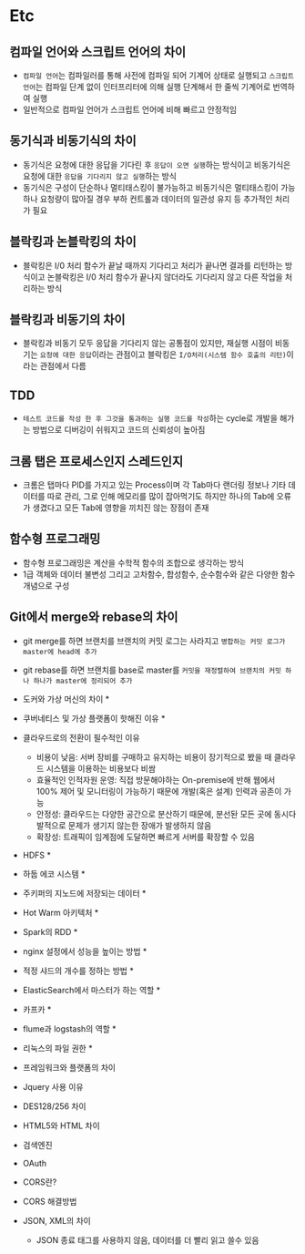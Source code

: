 # Etc 

## 컴파일 언어와 스크립트 언어의 차이
* `컴파일 언어`는 컴파일러를 통해 사전에 컴파일 되어 기계어 상태로 실행되고 `스크립트 언어`는 컴파일 단계 없이 인터프리터에 의해 실행 단계해서 한 줄씩 기계어로 번역하여 실행
* 일반적으로 컴파일 언어가 스크립트 언어에 비해 빠르고 안정적임

## 동기식과 비동기식의 차이
* 동기식은 요청에 대한 응답을 기다린 후 `응답이 오면 실행`하는 방식이고 비동기식은 요청에 대한 `응답을 기다리지 않고 실행`하는 방식
* 동기식은 구성이 단순하나 멀티태스킹이 불가능하고 비동기식은 멀티태스킹이 가능하나 요청량이 많아질 경우 부하 컨트롤과 데이터의 일관성 유지 등 추가적인 처리가 필요

## 블락킹과 논블락킹의 차이
* 블락킹은 I/0 처리 함수가 끝날 때까지 기다리고 처리가 끝나면 결과를 리턴하는 방식이고 논블락킹은 I/0 처리 함수가 끝나지 않더라도 기다리지 않고 다른 작업을 처리하는 방식

## 블락킹과 비동기의 차이
* 블락킹과 비동기 모두 응답을 기다리지 않는 공통점이 있지만, 재실행 시점이 비동기는 `요청에 대한 응답`이라는 관점이고 블락킹은 `I/O처리(시스템 함수 호출의 리턴)`이라는 관점에서 다름

## TDD
* `테스트 코드를 작성 한 후 그것을 통과하는 실행 코드를 작성`하는 cycle로 개발을 해가는 방법으로 디버깅이 쉬워지고 코드의 신뢰성이 높아짐

## 크롬 탭은 프로세스인지 스레드인지
* 크롬은 탭마다 PID를 가지고 있는 Process이며 각 Tab마다 랜더링 정보나 기타 데이터를 따로 관리, 그로 인해 메모리를 많이 잡아먹기도 하지만 하나의 Tab에 오류가 생겼다고 모든 Tab에 영향을 끼치진 않는 장점이 존재

## 함수형 프로그래밍
* 함수형 프로그래밍은 계산을 수학적 함수의 조합으로 생각하는 방식
* 1급 객체와 데이터 불변성 그리고 고차함수, 합성함수, 순수함수와 같은 다양한 함수 개념으로 구성

## Git에서 merge와 rebase의 차이
* git merge를 하면 브랜치를 브랜치의 커밋 로그는 사라지고 `병합하는 커밋 로그가 master에 head에 추가`
* git rebase를 하면 브랜치를 base로 master를 `커밋을 재정렬하여 브랜치의 커밋 하나 하나가 master에 정리되어 추가`

* 도커와 가상 머신의 차이
  * 

* 쿠버네티스 및 가상 플랫폼이 핫해진 이유
  * 

* 클라우드로의 전환이 필수적인 이유
  * 비용이 낮음: 서버 장비를 구매하고 유지하는 비용이 장기적으로 봤을 때 클라우드 시스템을 이용하는 비용보다 비쌈
  * 효율적인 인적자원 운영: 직접 방문해야하는 On-premise에 반해 웹에서 100% 제어 및 모니터링이 가능하기 때문에 개발(혹은 설계) 인력과 공존이 가능
  * 안정성: 클라우드는 다양한 공간으로 분산하기 때문에, 분선돤 모든 곳에 동시다발적으로 문제가 생기지 않는한 장애가 발생하지 않음
  * 확장성: 트래픽이 임계점에 도달하면 빠르게 서버를 확장할 수 있음

* HDFS
  * 
* 하둡 에코 시스템
  * 
* 주키퍼의 지노드에 저장되는 데이터
  * 
* Hot Warm 아키텍처
  *
* Spark의 RDD
  *
* nginx 설정에서 성능을 높이는 방법
  * 
* 적정 샤드의 개수를 정하는 방법
  * 
* ElasticSearch에서 마스터가 하는 역할
  * 
* 카프카
  * 
* flume과 logstash의 역할
  * 
* 리눅스의 파일 권한
  * 

* 프레임워크와 플랫폼의 차이

* Jquery 사용 이유

*  DES128/256 차이

*  HTML5와 HTML 차이

* 검색엔진

* OAuth

* CORS란?

* CORS 해결방법

* JSON, XML의 차이
  * JSON 종료 태그를 사용하지 않음, 데이터를 더 빨리 읽고 쓸수 있음